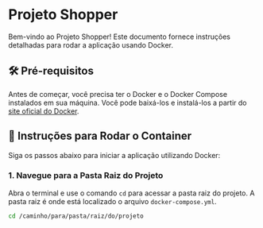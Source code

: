 # Projeto Shopper

Bem-vindo ao Projeto Shopper! Este documento fornece instruções detalhadas para rodar a aplicação usando Docker.

## 🛠️ **Pré-requisitos**

Antes de começar, você precisa ter o Docker e o Docker Compose instalados em sua máquina. Você pode baixá-los e instalá-los a partir do [site oficial do Docker](https://www.docker.com/products/docker-desktop).

## 🚀 **Instruções para Rodar o Container**

Siga os passos abaixo para iniciar a aplicação utilizando Docker:

### 1. Navegue para a Pasta Raiz do Projeto

Abra o terminal e use o comando `cd` para acessar a pasta raiz do projeto. A pasta raiz é onde está localizado o arquivo `docker-compose.yml`.
```bash
cd /caminho/para/pasta/raiz/do/projeto
```
